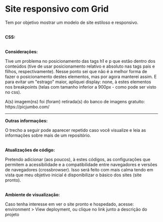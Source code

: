 <h1>Site responsivo com Grid</h1>
<p>Tem por objetivo mostrar um modelo de site estiloso e responsivo.</p>
<br>
<strong>CSS:</strong>
<p></p> 
<br>
<strong>Considerações:</strong>
<p>Tive um problema no posicionamento das tags h1 e p que estão dentro dos conteúdos (tive de usar posicionamento relativo e absoluto nas tags pais e filhos, respectivamente). Nesse ponto sei que não é a melhor forma de fazer o posicionamento destes elementos, mas por agora manterei assim. E para evitar um "estrago" maior, apliquei display: none, à estes elementos nos breakpoints (telas com tamanho inferior a 900px - como pode ser visto no css).</p>

<p>A(s) imagem(ns) foi (foram) retirada(s) do banco de imagens gratuito: https://picjumbo.com/</p>

<hr>
<strong>Outras informações:</strong>
<p>O trecho a seguir pode aparecer repetido caso você visualize e leia as informações sobre mais de um repositório.</p>

<br>
<strong>Atualizações de código:</strong>
<p>Pretendo adicionar (aos poucos), à estes códigos, as configurações que permitem a acessibilidade e a compatibilidade entre navegadores e versões de navegadores (crossbrowser). Isso será feito com mais calma tendo em vista que meu objetivo inicial é disponibilizar o básico dos sites (site pronto).</p>

<br>
<strong>Ambiente de visualização:</strong>
<p>Caso tenha interesse em ver o site pronto e hospedado, acesse: environment > View deployment, ou clique no link junto a descrição do projeto</p>
